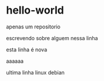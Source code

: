 # hello-world
apenas um repositorio

escrevendo sobre alguem nessa linha

esta linha é nova

aaaaaa

ultima linha linux
debian
